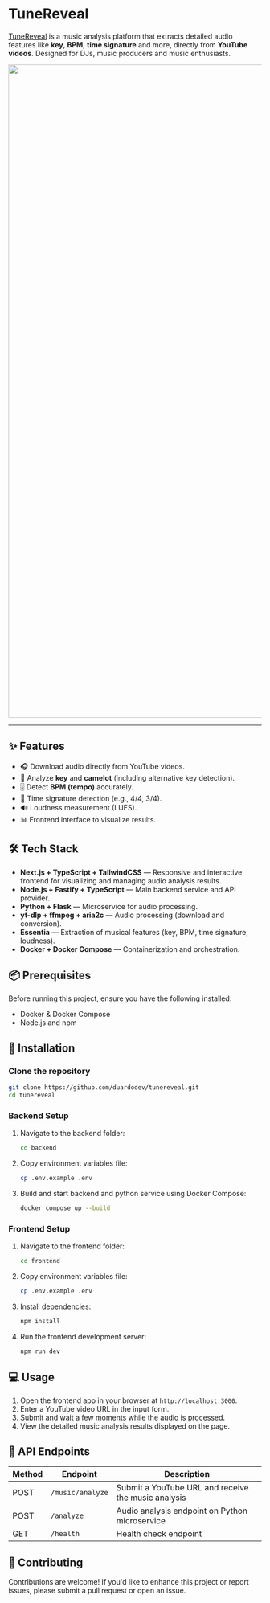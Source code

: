 # TuneReveal

[TuneReveal](https://tunereveal.vercel.app/) is a music analysis platform that extracts detailed audio features like **key**, **BPM**, **time signature** and more, directly from **YouTube videos**. Designed for DJs, music producers and music enthusiasts.

<img width="1300" alt="" src="https://imgur.com/wKXiTp4.png">

---

## ✨ Features

- 🎧 Download audio directly from YouTube videos.
- 🎼 Analyze **key** and **camelot** (including alternative key detection).
- 🎚️ Detect **BPM (tempo)** accurately.
- 🥁 Time signature detection (e.g., 4/4, 3/4).
- 🔊 Loudness measurement (LUFS).
- 📊 Frontend interface to visualize results.

## 🛠️ Tech Stack

- **Next.js + TypeScript + TailwindCSS** — Responsive and interactive frontend for visualizing and managing audio analysis results.
- **Node.js + Fastify + TypeScript** — Main backend service and API provider.
- **Python + Flask** — Microservice for audio processing.
- **yt-dlp + ffmpeg + aria2c** — Audio processing (download and conversion).
- **Essentia** — Extraction of musical features (key, BPM, time signature, loudness).
- **Docker + Docker Compose** — Containerization and orchestration.

## 📦 Prerequisites

Before running this project, ensure you have the following installed:

- Docker & Docker Compose
- Node.js and npm

## 🚀 Installation

### Clone the repository

```bash
git clone https://github.com/duardodev/tunereveal.git
cd tunereveal
```

### Backend Setup

1. Navigate to the backend folder:

   ```bash
   cd backend
   ```

2. Copy environment variables file:

   ```bash
   cp .env.example .env
   ```

3. Build and start backend and python service using Docker Compose:
   ```bash
   docker compose up --build
   ```

### Frontend Setup

1. Navigate to the frontend folder:

   ```bash
   cd frontend
   ```

2. Copy environment variables file:

   ```bash
   cp .env.example .env
   ```

3. Install dependencies:

   ```bash
   npm install
   ```

4. Run the frontend development server:
   ```bash
   npm run dev
   ```

## 💻 Usage

1. Open the frontend app in your browser at `http://localhost:3000`.
2. Enter a YouTube video URL in the input form.
3. Submit and wait a few moments while the audio is processed.
4. View the detailed music analysis results displayed on the page.

## 📡 API Endpoints

| Method | Endpoint         | Description                                         |
| ------ | ---------------- | --------------------------------------------------- |
| POST   | `/music/analyze` | Submit a YouTube URL and receive the music analysis |
| POST   | `/analyze`       | Audio analysis endpoint on Python microservice      |
| GET    | `/health`        | Health check endpoint                               |

## 🤝 Contributing

Contributions are welcome! If you'd like to enhance this project or report issues, please submit a pull request or open an issue.
